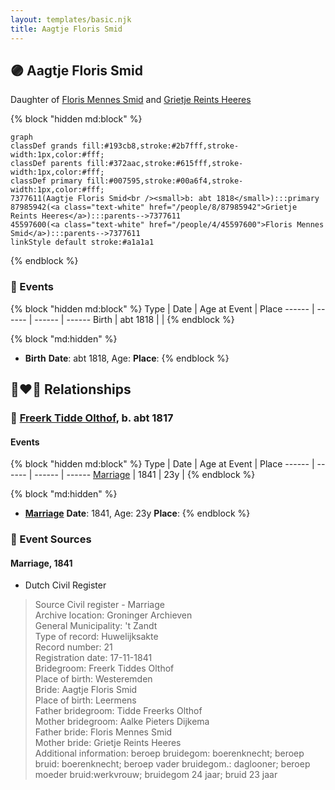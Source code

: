 ```yaml
---
layout: templates/basic.njk
title: Aagtje Floris Smid
---
```

## 🟣 Aagtje Floris Smid

Daughter of [Floris Mennes Smid](/people/4/45597600) and [Grietje Reints Heeres](/people/8/87985942)

{% block "hidden md:block" %}
```mermaid
graph
classDef grands fill:#193cb8,stroke:#2b7fff,stroke-width:1px,color:#fff;
classDef parents fill:#372aac,stroke:#615fff,stroke-width:1px,color:#fff;
classDef primary fill:#007595,stroke:#00a6f4,stroke-width:1px,color:#fff;
7377611(Aagtje Floris Smid<br /><small>b: abt 1818</small>):::primary
87985942(<a class="text-white" href="/people/8/87985942">Grietje Reints Heeres</a>):::parents-->7377611
45597600(<a class="text-white" href="/people/4/45597600">Floris Mennes Smid</a>):::parents-->7377611
linkStyle default stroke:#a1a1a1
```
{% endblock %}

### 📆 Events

{% block "hidden md:block" %}
Type | Date | Age at Event | Place
------ | ------ | ------ | ------
Birth | abt 1818 |  |
{% endblock %}

{% block "md:hidden" %}
- **Birth**
**Date**: abt 1818, Age:
**Place**:
{% endblock %}

## 👩‍❤️‍👨 Relationships

### 🔵 [Freerk Tidde Olthof](/people/1/17887459), b. abt 1817

#### Events

{% block "hidden md:block" %}
Type | Date | Age at Event | Place
------ | ------ | ------ | ------
[Marriage](#event-family-0-event-0) | 1841 | 23y |
{% endblock %}

{% block "md:hidden" %}
- **[Marriage](#event-family-0-event-0)**
**Date**: 1841, Age: 23y
**Place**:
{% endblock %}

### 📰 Event Sources

#### <a id="event-family-0-event-0"></a> Marriage, 1841
* Dutch Civil Register
>   
  > Source Civil register - Marriage  
  > Archive location: Groninger Archieven  
  > General Municipality: 't Zandt  
  > Type of record: Huwelijksakte  
  > Record number: 21  
  > Registration date: 17-11-1841  
  > Bridegroom: Freerk Tiddes Olthof  
  > Place of birth: Westeremden  
  > Bride: Aagtje Floris Smid  
  > Place of birth: Leermens  
  > Father bridegroom: Tidde Freerks Olthof  
  > Mother bridegroom: Aalke Pieters Dijkema  
  > Father bride: Floris Mennes Smid  
  > Mother bride: Grietje Reints Heeres  
  > Additional information: beroep bruidegom: boerenknecht; beroep bruid: boerenknecht; beroep vader bruidegom.: daglooner; beroep moeder bruid:werkvrouw; bruidegom 24 jaar; bruid 23 jaar